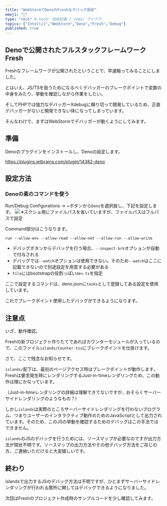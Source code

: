 ```yaml
---
title: "WebStormでDenoのFreshなデバッグ設定"
emoji: "🐞"
type: "tech" # tech: 技術記事 / idea: アイデア
topics: ["IntelliJ","WebStorm","Deno","Fresh","Debug"]
published: true
---
```

## Denoで公開されたフルスタックフレームワークFresh
Freshなフレームワークが公開されたということで、早速触ってみることにしました。

とはいえ、JS/TSを扱うためになるべくデバッガーのブレークポイントで変数の中身をみたり、挙動を確認しながら作業をしたい。

そしてPHPでは強力なデバッガーXdebugに頼り切って開発しているため、正直デバッガーがないと開発できない体になってしまっています。

そんなわけで、まずはWebStormでデバッガーが動くようにしてみます。

## 準備
Denoのプラグインをインストールし、Denoの設定します。

https://plugins.jetbrains.com/plugin/14382-deno


## 設定方法
### Denoの素のコマンドを使う
Run/Debug Configurations → +ボタンから`Deno`を選択肢し、下記を設定します。
![](https://storage.googleapis.com/zenn-user-upload/a192b4b53ef9-20220714.png)
※スクショ用にファイルパスを省いていますが、ファイルパスはフルパスで設定

Command部分はこうなります。
```
run --allow-env --allow-read --allow-net --allow-run --allow-write
```
- デバッグボタンからデバッグを行う場合、`--inspect-brk`オプションが自動で付与される
- デバッグでは`--watch`オプションは使用できない。そのため`--watch`はここに記載できないので別途設定を用意する必要がある
- `File`にはbootstrapの役割っぽい`dev.ts`を指定

ここで設定するコマンドは、deno.jsonに`tasks`として登録してある設定を使用しています。


これでブレークポイント使用したデバッグができるようになります。

## 注意点
いざ、動作確認。

Freshの新プロジェクト作りたてであればカウンターモジュールが入っているので、このファイル`islands/Counter.tsx`にブレークポイントを仕掛けます。

さて、ここで残念なお知らせです。

`islands/`配下は、最初のページアクセス時はブレークポイントが動作します。Freshは要求発生時にレンダリングするJust-in-timeレンダリングため、この動作は理にかなっています。

（Just-in-timeレンダリングの詳細は理解できてないですが、おそらくサーバーサイドレンダリングのようなもの？）

しかし`islands`は実際のところサーバーサイドレンダリングを行わないプログラム、つまりユーザーのインタラクティブ動作のためのJavaScriptとして出力されています。そのため、このJSの挙動を確認するためのデバッグはこの手法ではできません。

`islands`のJSのデバッグを行うためには、ソースマップが必要なのですが出力方法が現状不明です。ソースマップの出力方法やその他デバッグ方法をご存じの方、ご連絡いただけると大変嬉しいです。


## 終わり
islandsで出力するJSのデバッグ方法は不明ですが、ひとまずサーバーサイドレンダリングが行われる箇所に関してはデバッグできるようになりました。

次回はFreshのプロジェクト作成時のサンプルコードを少し確認してみます。
